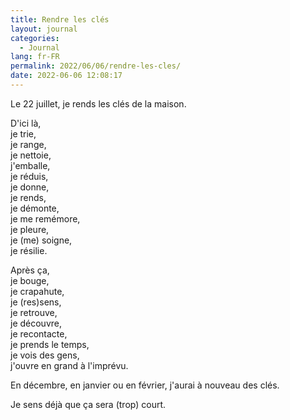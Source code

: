 ```yaml
---
title: Rendre les clés
layout: journal
categories:
  - Journal
lang: fr-FR
permalink: 2022/06/06/rendre-les-cles/
date: 2022-06-06 12:08:17
---
```


Le 22 juillet, je rends les clés de la maison.

D'ici là,\
je trie,\
je range,\
je nettoie,\
j'emballe,\
je réduis,\
je donne,\
je rends,\
je démonte,\
je me remémore,\
je pleure,\
je (me) soigne,\
je résilie.

Après ça,\
je bouge,\
je crapahute,\
je (res)sens,\
je retrouve,\
je découvre,\
je recontacte,\
je prends le temps,\
je vois des gens,\
j'ouvre en grand à l'imprévu.

En décembre, en janvier ou en février, j'aurai à nouveau des clés.

Je sens déjà que ça sera (trop) court.
